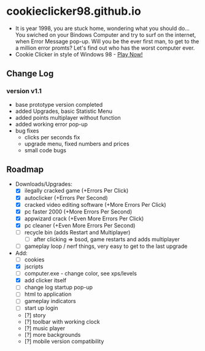 # cookieclicker98.github.io

- It is year 1998, you are stuck home, wondering what you should do... You swiched on your Bindows Computer and try to surf on the internet, when Error Message pop-up. Will you be the ever first man, to get to the a million error promts? Let's find out who has the worst computer ever.
- Cookie Clicker in style of Windows 98 - <a href="https://cookieclicker98.github.io">Play Now!</a>

## Change Log

### version v1.1
  - base prototype version completed
  - added Upgrades, basic Statistic Menu
  - added points multiplayer without function
  - added working error pop-up
  - bug fixes
    - clicks per seconds fix
    - upgrade menu, fixed numbers and prices
    - small code bugs

## Roadmap

- Downloads/Upgrades:
  - [x] ilegally cracked game (+Errors Per Click)
  - [x] autoclicker (+Errors Per Second)
  - [x] cracked video editing software (+More Errors Per Click)
  - [x] pc faster 2000 (+More Errors Per Second)
  - [x] appwizard crack (+Even More Errors Per Click)
  - [x] pc cleaner (+Even More Errors Per Second)
  - [ ] recycle bin (adds Restart and Multiplayer)
    - [ ] after clicking => bsod, game restarts and adds multiplayer
  - [ ] gameplay loop / nerf things, very easy to get to the last upgrade

- Add:
  - [ ] cookies
  - [x] jscripts
  - [ ] computer.exe - change color, see xps/levels
  - [x] add clicker itself
  - [ ] change log startup pop-up
  - [ ] html to application
  - [ ] gameplay indicators
  - [ ] start up login
  - [?] story
  - [?] toolbar with working clock
  - [?] music player
  - [?] more backgrounds
  - [?] mobile version compatibility
